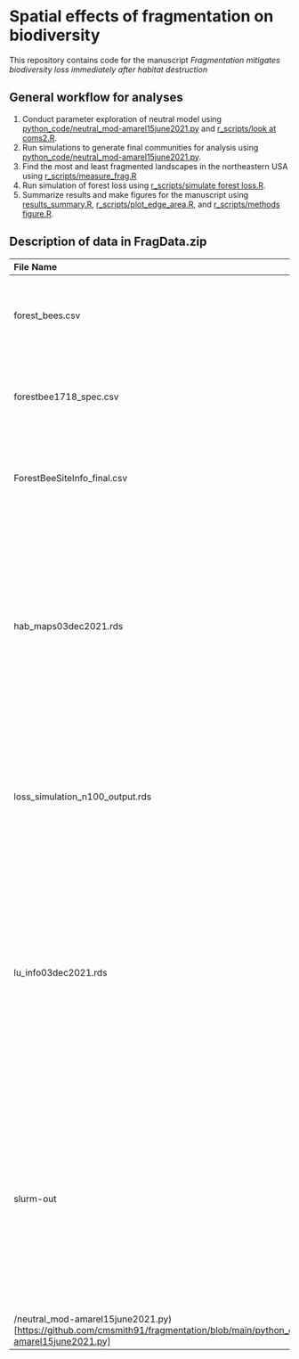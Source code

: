 # Spatial effects of fragmentation on biodiversity

This repository contains code for the manuscript *Fragmentation mitigates biodiversity loss immediately after habitat destruction*

## General workflow for analyses

1. Conduct parameter exploration of neutral model using [python_code/neutral_mod-amarel15june2021.py](https://github.com/cmsmith91/fragmentation/blob/main/python_code/neutral_mod-amarel15june2021.py) and [r_scripts/look at coms2.R](https://github.com/cmsmith91/fragmentation/blob/main/r_scripts/look%20at%20coms2.R).
2. Run simulations to generate final communities for analysis using [python_code/neutral_mod-amarel15june2021.py](https://github.com/cmsmith91/fragmentation/blob/main/python_code/neutral_mod-amarel15june2021.py).
3. Find the most and least fragmented landscapes in the northeastern USA using [r_scripts/measure_frag.R](https://github.com/cmsmith91/fragmentation/blob/main/r_scripts/measure_frag.R)
4. Run simulation of forest loss using [r_scripts/simulate forest loss.R](https://github.com/cmsmith91/fragmentation/blob/main/r_scripts/simulate%20forest%20loss.R).
5. Summarize results and make figures for the  manuscript using [results_summary.R](https://github.com/cmsmith91/fragmentation/blob/main/r_scripts/results_summary.R), [r_scripts/plot_edge_area.R](https://github.com/cmsmith91/fragmentation/blob/main/r_scripts/plot_edge_area.R), and [r_scripts/methods figure.R](https://github.com/cmsmith91/fragmentation/blob/main/r_scripts/methods%20figure.R).


## Description of data in FragData.zip

| File Name  | Description  | 
| :------------ |:---------------| 
| forest_bees.csv      | list of forest specialist bee species in northeastern USA; from [Smith et al 2021](https://www.sciencedirect.com/science/article/pii/S0006320721002548) | 
| forestbee1718_spec.csv      | data file of all bee specimen records from forest sites in [Smith et al 2021](https://www.sciencedirect.com/science/article/pii/S0006320721002548)        |   
| ForestBeeSiteInfo_final.csv | data file of site information for forest sites from [Smith et al 2021](https://www.sciencedirect.com/science/article/pii/S0006320721002548)        | 
| hab_maps03dec2021.rds | R list of habitat maps used in the simulations. These were the highest- and lowest-edge landscapes from NLCD data. Each data-frame in the list contains x,y cooordinates of forest and matrix habitat in the landscape        | 
| loss_simulation_n100_output.rds | output of forest loss simulations, with the number of species in the community before and after deforestation   | 
| lu_info03dec2021.rds | R list of data frames with forest landscape data (e.g., percent forest area, edge density) for landscapes we sampled in the norhteastern U.S. Each dataframe in the list contains data for a different landscape size | 
| slurm-out | folder containing text files of raw community data from neutral model. in the text files, each number is a different species and the position, i, in the vector indicates its x, y coordinate, see (python_code
/neutral_mod-amarel15june2021.py)[https://github.com/cmsmith91/fragmentation/blob/main/python_code/neutral_mod-amarel15june2021.py]  | 


